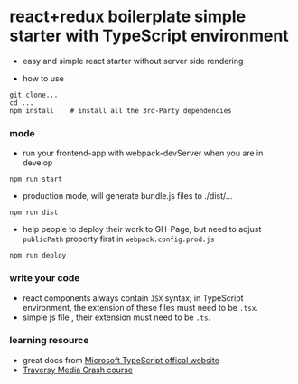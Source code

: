 # react+redux boilerplate simple starter with TypeScript environment

- easy and simple react starter without server side rendering

- how to use
```
git clone...  
cd ...  
npm install    # install all the 3rd-Party dependencies
```

### mode
- run your frontend-app with webpack-devServer when you are in develop
```
npm run start
```

-  production mode, will generate bundle.js files to ./dist/...
```
npm run dist
```

- help people to deploy their work to GH-Page, but need to adjust `publicPath` property first in `webpack.config.prod.js`
```
npm run deploy 
```

### write your code
-  react components always contain `JSX` syntax, in TypeScript environment, the extension of these files must need to be `.tsx`.
- simple js file , their extension must need to be `.ts`.

### learning resource
- great docs from [Microsoft TypeScript offical website](https://www.typescriptlang.org/index.html)
- [Traversy Media  Crash course](https://www.youtube.com/watch?v=rAy_3SIqT-E)
